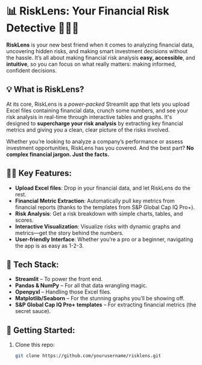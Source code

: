 # 📊 **RiskLens**: Your Financial Risk Detective 🕵️‍♂️💼

**RiskLens** is your new best friend when it comes to analyzing financial data, uncovering hidden risks, and making smart investment decisions without the hassle. It’s all about making financial risk analysis **easy, accessible**, and **intuitive**, so you can focus on what really matters: making informed, confident decisions.

## 💡 **What is RiskLens?**

At its core, RiskLens is a *power-packed* Streamlit app that lets you upload Excel files containing financial data, crunch some numbers, and see your risk analysis in real-time through interactive tables and graphs. It's designed to **supercharge your risk analysis** by extracting key financial metrics and giving you a clean, clear picture of the risks involved.

Whether you’re looking to analyze a company’s performance or assess investment opportunities, RiskLens has you covered. And the best part? **No complex financial jargon. Just the facts.**

## 🧑‍💻 **Key Features**:

- **Upload Excel files**: Drop in your financial data, and let RiskLens do the rest.
- **Financial Metric Extraction**: Automatically pull key metrics from financial reports (thanks to the templates from S&P Global Cap IQ Pro+).
- **Risk Analysis**: Get a risk breakdown with simple charts, tables, and scores.
- **Interactive Visualization**: Visualize risks with dynamic graphs and metrics—get the story behind the numbers.
- **User-friendly Interface**: Whether you’re a pro or a beginner, navigating the app is as easy as 1-2-3.

## 🔧 **Tech Stack**:

- **Streamlit** – To power the front end.
- **Pandas & NumPy** – For all that data wrangling magic.
- **Openpyxl** – Handling those Excel files.
- **Matplotlib/Seaborn** – For the stunning graphs you’ll be showing off.
- **S&P Global Cap IQ Pro+ templates** – For extracting financial metrics (the secret sauce).

## 🚀 **Getting Started**:

1. Clone this repo: 
   ```bash
   git clone https://github.com/yourusername/risklens.git
